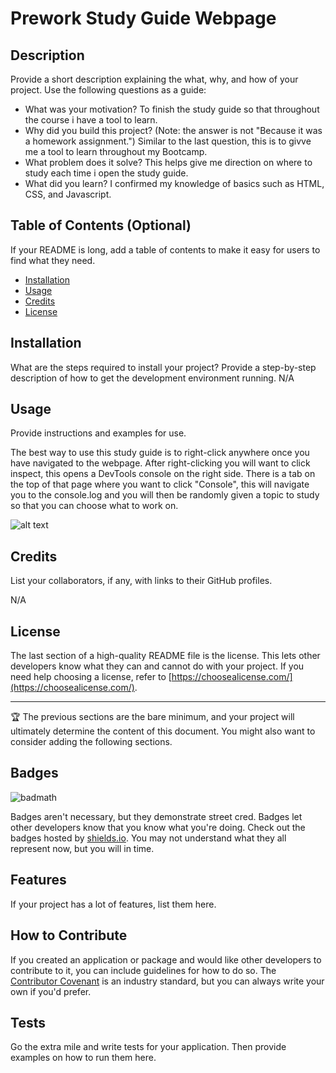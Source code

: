 # Prework Study Guide Webpage 

## Description

Provide a short description explaining the what, why, and how of your project. Use the following questions as a guide:

- What was your motivation?
To finish the study guide so that throughout the course i have a tool to learn.
- Why did you build this project? (Note: the answer is not "Because it was a homework assignment.")
Similar to the last question, this is to givve me a tool to learn throughout my Bootcamp.
- What problem does it solve?
This helps give me direction on where to study each time i open the study guide.
- What did you learn?
I confirmed my knowledge of basics such as HTML, CSS, and Javascript. 

## Table of Contents (Optional)

If your README is long, add a table of contents to make it easy for users to find what they need.

- [Installation](#installation)
- [Usage](#usage)
- [Credits](#credits)
- [License](#license)

## Installation

What are the steps required to install your project? Provide a step-by-step description of how to get the development environment running.
N/A

## Usage

Provide instructions and examples for use. 

The best way to use this study guide is to right-click anywhere once you have navigated to the webpage. After right-clicking you will want to click inspect, this opens a DevTools console on the right side. There is a tab on the top of that page where you want to click "Console", this will navigate you to the console.log and you will then be randomly given a topic to study so that you can choose what to work on. 


![alt text](assets/images/screenshot.png)

## Credits

List your collaborators, if any, with links to their GitHub profiles.

N/A

## License

The last section of a high-quality README file is the license. This lets other developers know what they can and cannot do with your project. If you need help choosing a license, refer to [https://choosealicense.com/](https://choosealicense.com/).

---

🏆 The previous sections are the bare minimum, and your project will ultimately determine the content of this document. You might also want to consider adding the following sections.

## Badges

![badmath](https://img.shields.io/github/languages/top/nielsenjared/badmath)

Badges aren't necessary, but they demonstrate street cred. Badges let other developers know that you know what you're doing. Check out the badges hosted by [shields.io](https://shields.io/). You may not understand what they all represent now, but you will in time.

## Features

If your project has a lot of features, list them here.

## How to Contribute

If you created an application or package and would like other developers to contribute to it, you can include guidelines for how to do so. The [Contributor Covenant](https://www.contributor-covenant.org/) is an industry standard, but you can always write your own if you'd prefer.

## Tests

Go the extra mile and write tests for your application. Then provide examples on how to run them here.